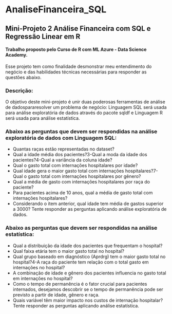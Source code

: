 # AnaliseFinanceira_SQL
## Mini-Projeto 2 Análise Financeira com SQL e Regressão Linear em R

#### Trabalho proposto pelo Curso de R com ML Azure - Data Science Academy.
Esse projeto tem como finalidade desmonstrar meu entendimento do negócio e das habilidades técnicas necessárias para responder as questões abaixo.
### Descrição:
O objetivo deste mini-projeto é unir duas poderosas ferramentas de análise de dadospararesolver um problema de negócio: Linguagem SQL será usada para análise exploratória de dados através do pacote sqldf e Linguagem R será usada para análise estatística.
### Abaixo as perguntas que devem ser respondidas na análise exploratória de dados com Linguagem SQL:
- Quantas raças estão representadas no dataset?
- Qual a idade média dos pacientes?3-Qual a moda da idade dos pacientes?4-Qual a variância da coluna idade?
- Qual o gasto total com internações hospitalares por idade?
- Qual idade gera o maior gasto total com internações hospitalares?7-Qual o gasto total com internações hospitalares por gênero?
- Qual a média de gasto com internações hospitalares por raça do paciente?
- Para  pacientes  acima  de  10  anos,  qual  a  média  de  gasto  total  com  internações hospitalares?
- Considerando o item anterior, qual idade tem média de gastos superior a 3000?
Tente responder as perguntas aplicando análise exploratória de dados.  
### Abaixo as perguntas que devem ser respondidas na análise estatística:
- Qual a distribuição da idade dos pacientes que frequentam o hospital?
- Qual faixa etária tem o maior gasto total no hospital?
- Qual grupo baseado em diagnóstico (Aprdrg) tem o maior gasto total no hospital?4-A raça do paciente tem relação com o total gasto em internações no hospital?
- A combinação de idade e gênero dos pacientes influencia no gasto total em internações no hospital?
- Como o tempo de permanência é o fator crucial para pacientes internados, desejamos descobrir se o tempo de permanência pode ser previsto a partir de idade, gênero e raça.
- Quais variável têm maior impacto nos custos de internação hospitalar?Tente  responder  as  perguntas  aplicando  análise  estatística.
